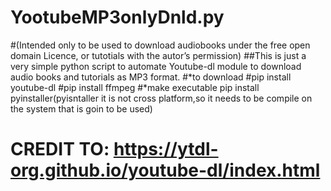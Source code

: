 # YootubeMP3onlyDnld.py
#(Intended only to be used to download audiobooks under the free open domain Licence, or tutotials with the autor’s permission)
##This is just a very  simple python script to automate  Youtube-dl module to download audio books and tutorials as MP3 format. 
#*to download
#pip install youtube-dl
#pip install ffmpeg
#*make executable
pip install pyinstaller(pyisntaller it is not cross platform,so it needs to be compile on the system that is goin to be used)
# CREDIT TO: https://ytdl-org.github.io/youtube-dl/index.html
